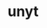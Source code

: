 ---
layout: page
title: unyt
description: unyt is a Python library for working with data that has physical units.
img: assets/img/yt_logo.png
redirect: https://unyt.readthedocs.org
importance: 2
category: software
---
